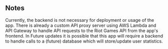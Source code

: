 ## Notes
Currently, the backend is not necessary for deployment or usage of the app. There is already a custom API proxy server using AWS Lambda
and API Gateway to handle API requests to the Riot Games API from the app's frontend. In Future updates it is possible that
this app will require a backend to handle calls to a (future) database which will store/update user statistics.
